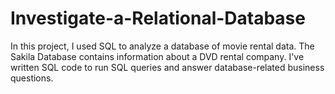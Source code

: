 # Investigate-a-Relational-Database

In this project, I used SQL to analyze a database of movie rental data. The Sakila Database contains information about a DVD rental company. I've written SQL code to run SQL queries and answer database-related business questions.
